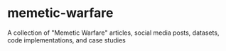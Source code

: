 # memetic-warfare
A collection of "Memetic Warfare" articles, social media posts, datasets, code implementations, and case studies
